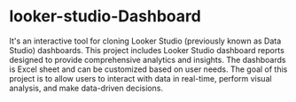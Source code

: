 # looker-studio-Dashboard
It's an interactive tool for cloning Looker Studio (previously known as Data Studio) dashboards.
This project includes Looker Studio dashboard reports designed to provide comprehensive analytics and insights. The dashboards is Excel sheet and can be customized based on user needs.
The goal of this project is to allow users to interact with data in real-time, perform visual analysis, and make data-driven decisions.

